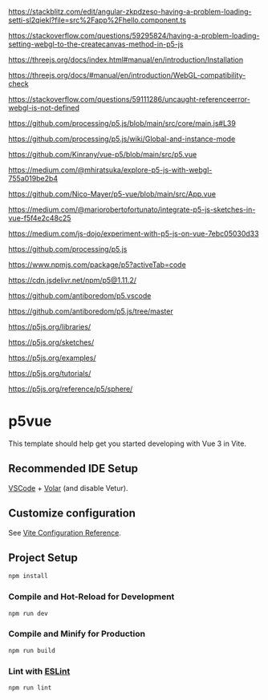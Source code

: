 https://stackblitz.com/edit/angular-zkpdzeso-having-a-problem-loading-setti-sl2qiekl?file=src%2Fapp%2Fhello.component.ts

https://stackoverflow.com/questions/59295824/having-a-problem-loading-setting-webgl-to-the-createcanvas-method-in-p5-js

https://threejs.org/docs/index.html#manual/en/introduction/Installation

https://threejs.org/docs/#manual/en/introduction/WebGL-compatibility-check

https://stackoverflow.com/questions/59111286/uncaught-referenceerror-webgl-is-not-defined

https://github.com/processing/p5.js/blob/main/src/core/main.js#L39

https://github.com/processing/p5.js/wiki/Global-and-instance-mode

https://github.com/Kinrany/vue-p5/blob/main/src/p5.vue

https://medium.com/@mhiratsuka/explore-p5-js-with-webgl-755a019be2b4

https://github.com/Nico-Mayer/p5-vue/blob/main/src/App.vue

https://medium.com/@mariorobertofortunato/integrate-p5-js-sketches-in-vue-f5f4e2c48c25

https://medium.com/js-dojo/experiment-with-p5-js-on-vue-7ebc05030d33

https://github.com/processing/p5.js

https://www.npmjs.com/package/p5?activeTab=code

https://cdn.jsdelivr.net/npm/p5@1.11.2/

https://github.com/antiboredom/p5.vscode

https://github.com/antiboredom/p5.js/tree/master

https://p5js.org/libraries/

https://p5js.org/sketches/

https://p5js.org/examples/

https://p5js.org/tutorials/

https://p5js.org/reference/p5/sphere/

# p5vue

This template should help get you started developing with Vue 3 in Vite.

## Recommended IDE Setup

[VSCode](https://code.visualstudio.com/) + [Volar](https://marketplace.visualstudio.com/items?itemName=Vue.volar) (and disable Vetur).

## Customize configuration

See [Vite Configuration Reference](https://vite.dev/config/).

## Project Setup

```sh
npm install
```

### Compile and Hot-Reload for Development

```sh
npm run dev
```

### Compile and Minify for Production

```sh
npm run build
```

### Lint with [ESLint](https://eslint.org/)

```sh
npm run lint
```
